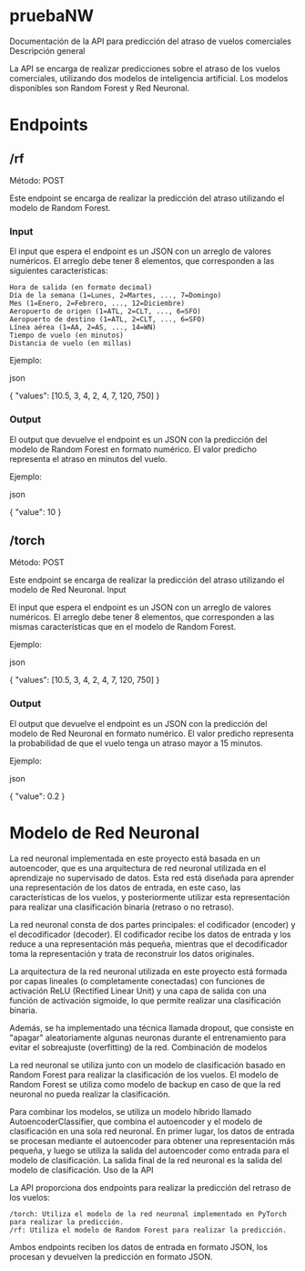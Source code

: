 # pruebaNW

Documentación de la API para predicción del atraso de vuelos comerciales
Descripción general

La API se encarga de realizar predicciones sobre el atraso de los vuelos comerciales, utilizando dos modelos de inteligencia artificial. Los modelos disponibles son Random Forest y Red Neuronal.

# Endpoints

##  /rf

Método: POST

Este endpoint se encarga de realizar la predicción del atraso utilizando el modelo de Random Forest.
### Input

El input que espera el endpoint es un JSON con un arreglo de valores numéricos. El arreglo debe tener 8 elementos, que corresponden a las siguientes características:

    Hora de salida (en formato decimal)
    Día de la semana (1=Lunes, 2=Martes, ..., 7=Domingo)
    Mes (1=Enero, 2=Febrero, ..., 12=Diciembre)
    Aeropuerto de origen (1=ATL, 2=CLT, ..., 6=SFO)
    Aeropuerto de destino (1=ATL, 2=CLT, ..., 6=SFO)
    Línea aérea (1=AA, 2=AS, ..., 14=WN)
    Tiempo de vuelo (en minutos)
    Distancia de vuelo (en millas)

Ejemplo:

json

{
  "values": [10.5, 3, 4, 2, 4, 7, 120, 750]
}

### Output

El output que devuelve el endpoint es un JSON con la predicción del modelo de Random Forest en formato numérico. El valor predicho representa el atraso en minutos del vuelo.

Ejemplo:

json

{
  "value": 10
}

## /torch

Método: POST

Este endpoint se encarga de realizar la predicción del atraso utilizando el modelo de Red Neuronal.
Input

El input que espera el endpoint es un JSON con un arreglo de valores numéricos. El arreglo debe tener 8 elementos, que corresponden a las mismas características que en el modelo de Random Forest.

Ejemplo:

json

{
  "values": [10.5, 3, 4, 2, 4, 7, 120, 750]
}

### Output

El output que devuelve el endpoint es un JSON con la predicción del modelo de Red Neuronal en formato numérico. El valor predicho representa la probabilidad de que el vuelo tenga un atraso mayor a 15 minutos.

Ejemplo:

json

{
  "value": 0.2
}

# Modelo de Red Neuronal

La red neuronal implementada en este proyecto está basada en un autoencoder, que es una arquitectura de red neuronal utilizada en el aprendizaje no supervisado de datos. Esta red está diseñada para aprender una representación de los datos de entrada, en este caso, las características de los vuelos, y posteriormente utilizar esta representación para realizar una clasificación binaria (retraso o no retraso).

La red neuronal consta de dos partes principales: el codificador (encoder) y el decodificador (decoder). El codificador recibe los datos de entrada y los reduce a una representación más pequeña, mientras que el decodificador toma la representación y trata de reconstruir los datos originales.

La arquitectura de la red neuronal utilizada en este proyecto está formada por capas lineales (o completamente conectadas) con funciones de activación ReLU (Rectified Linear Unit) y una capa de salida con una función de activación sigmoide, lo que permite realizar una clasificación binaria.

Además, se ha implementado una técnica llamada dropout, que consiste en "apagar" aleatoriamente algunas neuronas durante el entrenamiento para evitar el sobreajuste (overfitting) de la red.
Combinación de modelos

La red neuronal se utiliza junto con un modelo de clasificación basado en Random Forest para realizar la clasificación de los vuelos. El modelo de Random Forest se utiliza como modelo de backup en caso de que la red neuronal no pueda realizar la clasificación.

Para combinar los modelos, se utiliza un modelo híbrido llamado AutoencoderClassifier, que combina el autoencoder y el modelo de clasificación en una sola red neuronal. En primer lugar, los datos de entrada se procesan mediante el autoencoder para obtener una representación más pequeña, y luego se utiliza la salida del autoencoder como entrada para el modelo de clasificación. La salida final de la red neuronal es la salida del modelo de clasificación.
Uso de la API

La API proporciona dos endpoints para realizar la predicción del retraso de los vuelos:

    /torch: Utiliza el modelo de la red neuronal implementado en PyTorch para realizar la predicción.
    /rf: Utiliza el modelo de Random Forest para realizar la predicción.

Ambos endpoints reciben los datos de entrada en formato JSON, los procesan y devuelven la predicción en formato JSON.
